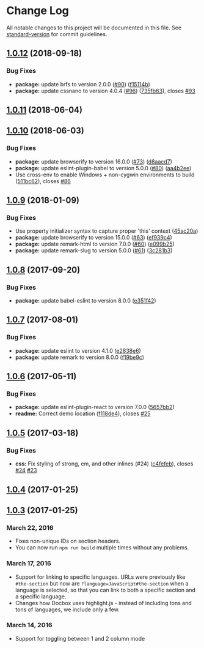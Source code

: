 # Change Log

All notable changes to this project will be documented in this file. See [standard-version](https://github.com/conventional-changelog/standard-version) for commit guidelines.

<a name="1.0.12"></a>
## [1.0.12](https://github.com/tmcw/docbox/compare/v1.0.11...v1.0.12) (2018-09-18)


### Bug Fixes

* **package:** update brfs to version 2.0.0 ([#90](https://github.com/tmcw/docbox/issues/90)) ([f15114b](https://github.com/tmcw/docbox/commit/f15114b))
* **package:** update cssnano to version 4.0.4 ([#96](https://github.com/tmcw/docbox/issues/96)) ([735fb63](https://github.com/tmcw/docbox/commit/735fb63)), closes [#93](https://github.com/tmcw/docbox/issues/93)



<a name="1.0.11"></a>
## [1.0.11](https://github.com/tmcw/docbox/compare/v1.0.10...v1.0.11) (2018-06-04)



<a name="1.0.10"></a>
## [1.0.10](https://github.com/tmcw/docbox/compare/v1.0.9...v1.0.10) (2018-06-03)


### Bug Fixes

* **package:** update browserify to version 16.0.0 ([#73](https://github.com/tmcw/docbox/issues/73)) ([d8aacd7](https://github.com/tmcw/docbox/commit/d8aacd7))
* **package:** update eslint-plugin-babel to version 5.0.0 ([#80](https://github.com/tmcw/docbox/issues/80)) ([aa4b2ee](https://github.com/tmcw/docbox/commit/aa4b2ee))
* Use cross-env to enable Windows + non-cygwin environments to build ([511bc62](https://github.com/tmcw/docbox/commit/511bc62)), closes [#86](https://github.com/tmcw/docbox/issues/86)



<a name="1.0.9"></a>
## [1.0.9](https://github.com/tmcw/docbox/compare/v1.0.8...v1.0.9) (2018-01-09)


### Bug Fixes

* Use property initializer syntax to capture proper 'this' context ([45ac20a](https://github.com/tmcw/docbox/commit/45ac20a))
* **package:** update browserify to version 15.0.0 ([#63](https://github.com/tmcw/docbox/issues/63)) ([ef939c4](https://github.com/tmcw/docbox/commit/ef939c4))
* **package:** update remark-html to version 7.0.0 ([#60](https://github.com/tmcw/docbox/issues/60)) ([e099b25](https://github.com/tmcw/docbox/commit/e099b25))
* **package:** update remark-slug to version 5.0.0 ([#61](https://github.com/tmcw/docbox/issues/61)) ([3c281b3](https://github.com/tmcw/docbox/commit/3c281b3))



<a name="1.0.8"></a>
## [1.0.8](https://github.com/tmcw/docbox/compare/v1.0.7...v1.0.8) (2017-09-20)


### Bug Fixes

* **package:** update babel-eslint to version 8.0.0 ([e351f42](https://github.com/tmcw/docbox/commit/e351f42))



<a name="1.0.7"></a>
## [1.0.7](https://github.com/tmcw/docbox/compare/v1.0.6...v1.0.7) (2017-08-01)


### Bug Fixes

* **package:** update eslint to version 4.1.0 ([e2838e6](https://github.com/tmcw/docbox/commit/e2838e6))
* **package:** update remark to version 8.0.0 ([f19be9c](https://github.com/tmcw/docbox/commit/f19be9c))



<a name="1.0.6"></a>
## [1.0.6](https://github.com/tmcw/docbox/compare/v1.0.5...v1.0.6) (2017-05-11)


### Bug Fixes

* **package:** update eslint-plugin-react to version 7.0.0 ([5657bb2](https://github.com/tmcw/docbox/commit/5657bb2))
* **readme:** Correct demo location ([f118de4](https://github.com/tmcw/docbox/commit/f118de4)), closes [#25](https://github.com/tmcw/docbox/issues/25)



<a name="1.0.5"></a>
## [1.0.5](https://github.com/tmcw/docbox/compare/v1.0.4...v1.0.5) (2017-03-18)


### Bug Fixes

* **css:** Fix styling of strong, em, and other inlines (#24) ([c4fefeb](https://github.com/tmcw/docbox/commit/c4fefeb)), closes [#24](https://github.com/tmcw/docbox/issues/24) [#23](https://github.com/tmcw/docbox/issues/23)

<a name="1.0.4"></a>
## [1.0.4](https://github.com/mapbox/docbox/compare/v1.0.3...v1.0.4) (2017-01-25)



<a name="1.0.3"></a>
## [1.0.3](https://github.com/mapbox/docbox/compare/v1.0.2...v1.0.3) (2017-01-25)



### March 22, 2016

* Fixes non-unique IDs on section headers.
* You can now run `npm run build` multiple times without any problems.

### March 17, 2016

* Support for linking to specific languages. URLs were previously like
  `#the-section` but now are `?language=JavaScript#the-section` when a language
  is selected, so that you can link to both a specific section and a specific
  language.
* Changes how Docbox uses highlight.js - instead of including tons and tons
  of languages, we include only a few.

### March 14, 2016

* Support for toggling between 1 and 2 column mode
